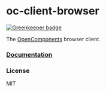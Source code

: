 # oc-client-browser

[![Greenkeeper badge](https://badges.greenkeeper.io/opencomponents/oc-client-browser.svg)](https://greenkeeper.io/)

The [OpenComponents](https://github.com/opentable/oc) browser client.

### [Documentation](https://github.com/opentable/oc/wiki/Browser-client)

### License
MIT
